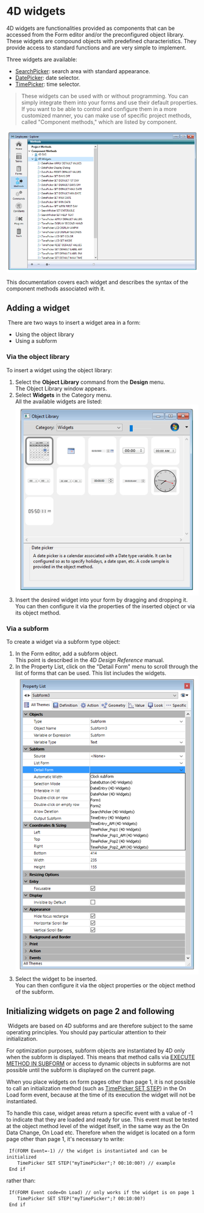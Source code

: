 # 4D widgets

4D widgets are functionalities provided as components that can be accessed from the Form editor and/or the preconfigured object library. These widgets are compound objects with predefined characteristics. They provide access to standard functions and are very simple to implement.

Three widgets are available:

- [SearchPicker](Documentation/SearchPicker.md): search area with standard appearance.
- [DatePicker](Documentation/DatePicker.md): date selector.
- [TimePicker](Documentation/TimePicker.md): time selector.

 > These widgets can be used with or without programming. You can simply integrate them into your forms and use their default properties.
 > <br>If you want to be able to control and configure them in a more customized manner, you can make use of specific project methods, called "Component methods," which are listed by component.

![](Documentation/images/pict307590.en.png)

This documentation covers each widget and describes the syntax of the component methods associated with it.

## Adding a widget  

 There are two ways to insert a widget area in a form:

- Using the object library
- Using a subform

### Via the object library  

To insert a widget using the object library:

1. Select the **Object Library** command from the **Design** menu.  
    The Object Library window appears.
2. Select **Widgets** in the Category menu.  
    All the available widgets are listed:  
    ![](Documentation/images/pict307739.en.png)
3. Insert the desired widget into your form by dragging and dropping it.  
    You can then configure it via the properties of the inserted object or via its object method.

### Via a subform  

To create a widget via a subform type object:

1. In the Form editor, add a subform object.  
    This point is described in the 4D _Design Reference_ manual.
2. In the Property List, click on the "Detail Form" menu to scroll through the list of forms that can be used. This list includes the widgets.  
    ![](Documentation/images/pict307757.en.png)
3. Select the widget to be inserted.  
    You can then configure it via the object properties or the object method of the subform.

## Initializing widgets on page 2 and following  

 Widgets are based on 4D subforms and are therefore subject to the same operating principles. You should pay particular attention to their initialization.

For optimization purposes, subform objects are instantiated by 4D only when the subform is displayed. This means that method calls via [EXECUTE METHOD IN SUBFORM](https://developer.4d.com/docs/commands/execute-method-in-subform) or access to dynamic objects in subforms are not possible until the subform is displayed on the current page.

When you place widgets on form pages other than page 1, it is not possible to call an initialization method (such as [TimePicker SET STEP](Documentation/Methods/TimePicker%20SET%20STEP.md)) in the On Load form event, because at the time of its execution the widget will not be instantiated.

To handle this case, widget areas return a specific event with a value of -1 to indicate that they are loaded and ready for use. This event must be tested at the object method level of the widget itself, in the same way as the On Data Change, On Load etc. Therefore when the widget is located on a form page other than page 1, it's necessary to write:

```4d
 If(FORM Event=-1) // the widget is instantiated and can be initialized  
    TimePicker SET STEP("myTimePicker";? 00:10:00?) // example  
 End if
```

rather than:

```4d
 If(FORM Event code=On Load) // only works if the widget is on page 1  
    TimePicker SET STEP("myTimePicker";? 00:10:00?)  
 End if
```
